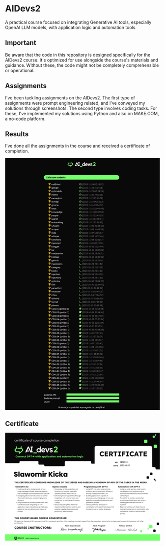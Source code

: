 # AIDevs2
A practical course focused on integrating Generative AI tools, especially OpenAI LLM models, with application logic and automation tools.

## Important
Be aware that the code in this repository is designed specifically for the AIDevs2 course. It's optimized for use alongside the course's materials and guidance. Without these, the code might not be completely comprehensible or operational.

## Assignments
I've been tackling assignments on the AIDevs2. The first type of assignments were prompt engineering related, and I've conveyed my solutions through screenshots. The second type involves coding tasks. For these, I've implemented my solutions using Python and also on MAKE.COM, a no-code platform.

## Results
I've done all the assignments in the course and received a certificate of completion.

<img src="images/results.jpeg">

## Certificate
<img src="images/certificate.png">